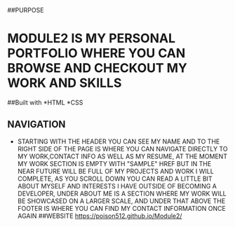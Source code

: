 ##PURPOSE 
# MODULE2 IS MY PERSONAL PORTFOLIO WHERE YOU CAN BROWSE AND CHECKOUT MY WORK AND SKILLS 
##Built with
*HTML
*CSS
## NAVIGATION
* STARTING WITH THE HEADER YOU CAN SEE MY NAME AND TO THE RIGHT SIDE OF THE PAGE IS WHERE YOU CAN NAVIGATE DIRECTLY TO MY WORK,CONTACT INFO AS WELL AS MY RESUME, AT THE MOMENT MY WORK SECTION IS EMPTY WITH "SAMPLE" HREF BUT IN THE NEAR FUTURE WILL BE FULL OF MY PROJECTS AND WORK I WILL COMPLETE, AS YOU SCROLL DOWN YOU CAN READ A LITTLE BIT ABOUT MYSELF AND INTERESTS I HAVE OUTSIDE OF BECOMING A DEVELOPER, UNDER ABOUT ME IS A SECTION WHERE MY WORK WILL BE SHOWCASED ON A LARGER SCALE, AND UNDER THAT ABOVE THE FOOTER IS WHERE YOU CAN FIND MY CONTACT INFORMATION ONCE AGAIN
##WEBSITE
https://poison512.github.io/Module2/
